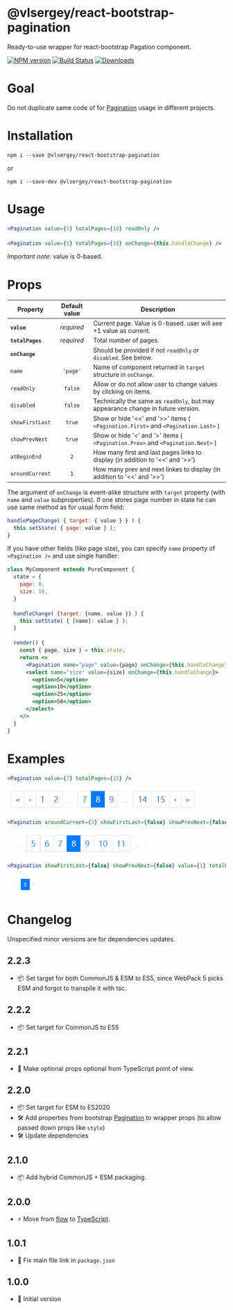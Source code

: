 # @vlsergey/react-bootstrap-pagination

Ready-to-use wrapper for react-bootstrap Pagation component.

[![NPM version][npm-image]][npm-url]
[![Build Status][travis-image]][travis-url]
[![Downloads][downloads-image]][downloads-url]

# Goal
Do not duplicate same code of for [Pagination](https://react-bootstrap.github.io/components/pagination/) usage in different projects.

# Installation
```
npm i --save @vlsergey/react-bootstrap-pagination
```
or
```
npm i --save-dev @vlsergey/react-bootstrap-pagination
```

# Usage
```jsx
<Pagination value={5} totalPages={10} readOnly />

<Pagination value={5} totalPages={10} onChange={this.handleChange} />
```
*Important note*: value is 0-based.

# Props
| Property        | Default value | Description |
| --------------- |:-------------:| ----------- |
| **`value`**     | *required*    | Current page. Value is 0-based. user will see +1 value as current.               |
| **`totalPages`**| *required*    | Total number of pages.                                                           |
| **`onChange`**  |               | Should be provided if not `readOnly` or `disabled`. See below.                   |
| `name`          | `'page'`      | Name of component returned in `target` structure in `onChange`.                  |
| `readOnly`      | `false`       | Allow or do not allow user to change values by clicking on items.                |
| `disabled`      | `false`       | Technically the same as `readOnly`, but may appearance change in future version. |
| `showFirstLast` | `true`        | Show or hide '<<' and '>>' items ( `<Pagination.First>` and `<Pagination.Last>` )|
| `showPrevNext`  | `true`        | Show or hide '<' and '>' items  ( `<Pagination.Prev>` and `<Pagination.Next>` )  |
| `atBeginEnd`    | `2`           | How many first and last pages links to display (in addition to '<<' and '>>')    |
| `aroundCurrent` | `1`           | How many prev and next linkes to display (in addition to '<<' and '>>')          |

The argument of `onChange` is event-alike structure with `target` property (with `name` and `value` subproperties). If one stores page number in state he can use same method as for usual form field:
```js
handlePageChange( { target: { value } } ) {
  this.setState( { page: value } );
}
```
If you have other fields (like page size), you can specify `name` property of `<Pagination />` and use single handler:

```jsx
class MyComponent extends PureComponent {
  state = {
    page: 0,
    size: 10,
  }

  handleChange( {target: {name, value }} ) {
    this.setState( { [name]: value } );
  }

  render() {
    const { page, size } = this.state;
    return <>
      <Pagination name="page" value={page} onChange={this.handleChange} />
      <select name="size" value={size} onChange={this.handleChange}>
        <option>5</option>
        <option>10</option>
        <option>25</option>
        <option>50</option>
      </select>
    </>
  }
}
```

# Examples
```jsx
<Pagination value={7} totalPages={15} />
```
![](https://raw.githubusercontent.com/vlsergey/react-bootstrap-pagination/master/doc-images/8of15std.png)

```jsx
<Pagination aroundCurrent={3} showFirstLast={false} showPrevNext={false} atBeginEnd={0} value={7} totalPages={15} />
```

![](https://raw.githubusercontent.com/vlsergey/react-bootstrap-pagination/master/doc-images/8of15noFLs.png)

```jsx
<Pagination showFirstLast={false} showPrevNext={false} value={1} totalPages={3} disabled size="sm" />
```
![](https://raw.githubusercontent.com/vlsergey/react-bootstrap-pagination/master/doc-images/2of3readOnly.png)

# Changelog
Unspecified minor versions are for dependencies updates.

## 2.2.3
* 📦 Set target for both CommonJS & ESM to ES5, since WebPack 5 picks ESM and forgot to transpile it with tsc.

## 2.2.2
* 📦 Set target for CommonJS to ES5

## 2.2.1
* 🐛 Make optional props optional from TypeScript point of view.

## 2.2.0
* 📦 Set target for ESM to ES2020
* 🛠 Add properties from bootstrap [Pagination](https://react-bootstrap.github.io/components/pagination/) to wrapper props (to allow passed down props like `style`)
* 🛠 Update dependencies

## 2.1.0
* 📦 Add hybrid CommonJS + ESM packaging.

## 2.0.0
* ⚡ Move from [flow](https://flow.org/) to [TypeScript](https://www.typescriptlang.org/).

## 1.0.1
* 🐛 Fix main file link in `package.json`

## 1.0.0
* 🎉 Initial version

[npm-image]: https://img.shields.io/npm/v/@vlsergey/react-bootstrap-pagination.svg?style=flat-square
[npm-url]: https://npmjs.org/package/@vlsergey/react-bootstrap-pagination
[travis-image]: https://travis-ci.com/vlsergey/react-bootstrap-pagination.svg?branch=master
[travis-url]: https://travis-ci.com/vlsergey/react-bootstrap-pagination
[downloads-image]: http://img.shields.io/npm/dm/@vlsergey/react-bootstrap-pagination.svg?style=flat-square
[downloads-url]: https://npmjs.org/package/@vlsergey/react-bootstrap-pagination

